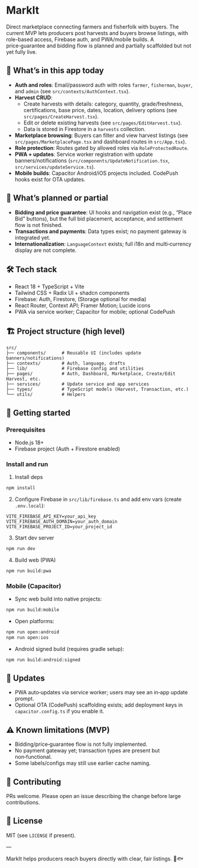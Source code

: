 # MarkIt

Direct marketplace connecting farmers and fisherfolk with buyers. The current MVP lets producers post harvests and buyers browse listings, with role-based access, Firebase auth, and PWA/mobile builds. A price‑guarantee and bidding flow is planned and partially scaffolded but not yet fully live.

## 🌾 What’s in this app today

- **Auth and roles**: Email/password auth with roles `farmer`, `fisherman`, `buyer`, and `admin` (see `src/contexts/AuthContext.tsx`).
- **Harvest CRUD**:
  - Create harvests with details: category, quantity, grade/freshness, certifications, base price, dates, location, delivery options (see `src/pages/CreateHarvest.tsx`).
  - Edit or delete existing harvests (see `src/pages/EditHarvest.tsx`).
  - Data is stored in Firestore in a `harvests` collection.
- **Marketplace browsing**: Buyers can filter and view harvest listings (see `src/pages/MarketplacePage.tsx` and dashboard routes in `src/App.tsx`).
- **Role protection**: Routes gated by allowed roles via `RoleProtectedRoute`.
- **PWA + updates**: Service worker registration with update banners/notifications (`src/components/UpdateNotification.tsx`, `src/services/updateService.ts`).
- **Mobile builds**: Capacitor Android/iOS projects included. CodePush hooks exist for OTA updates.

## 🧭 What’s planned or partial

- **Bidding and price guarantee**: UI hooks and navigation exist (e.g., “Place Bid” buttons), but the full bid placement, acceptance, and settlement flow is not finished.
- **Transactions and payments**: Data types exist; no payment gateway is integrated yet.
- **Internationalization**: `LanguageContext` exists; full i18n and multi‑currency display are not complete.

## 🛠️ Tech stack

- React 18 + TypeScript + Vite
- Tailwind CSS + Radix UI + shadcn components
- Firebase: Auth, Firestore, (Storage optional for media)
- React Router, Context API; Framer Motion; Lucide icons
- PWA via service worker; Capacitor for mobile; optional CodePush

## 🏗️ Project structure (high level)

```
src/
├── components/      # Reusable UI (includes update banners/notifications)
├── contexts/        # Auth, language, drafts
├── lib/             # Firebase config and utilities
├── pages/           # Auth, Dashboard, Marketplace, Create/Edit Harvest, etc.
├── services/        # Update service and app services
├── types/           # TypeScript models (Harvest, Transaction, etc.)
└── utils/           # Helpers
```

## 🚀 Getting started

### Prerequisites
- Node.js 18+
- Firebase project (Auth + Firestore enabled)

### Install and run
1) Install deps
```bash
npm install
```
2) Configure Firebase in `src/lib/firebase.ts` and add env vars (create `.env.local`):
```env
VITE_FIREBASE_API_KEY=your_api_key
VITE_FIREBASE_AUTH_DOMAIN=your_auth_domain
VITE_FIREBASE_PROJECT_ID=your_project_id
```
3) Start dev server
```bash
npm run dev
```
4) Build web (PWA)
```bash
npm run build:pwa
```

### Mobile (Capacitor)
- Sync web build into native projects:
```bash
npm run build:mobile
```
- Open platforms:
```bash
npm run open:android
npm run open:ios
```
- Android signed build (requires gradle setup):
```bash
npm run build:android:signed
```

## 🔄 Updates
- PWA auto‑updates via service worker; users may see an in‑app update prompt.
- Optional OTA (CodePush) scaffolding exists; add deployment keys in `capacitor.config.ts` if you enable it.

## ⚠️ Known limitations (MVP)
- Bidding/price‑guarantee flow is not fully implemented.
- No payment gateway yet; transaction types are present but non‑functional.
- Some labels/configs may still use earlier cache naming.

## 🤝 Contributing
PRs welcome. Please open an issue describing the change before large contributions.

## 📄 License
MIT (see `LICENSE` if present).

—

MarkIt helps producers reach buyers directly with clear, fair listings. 🌾🐟